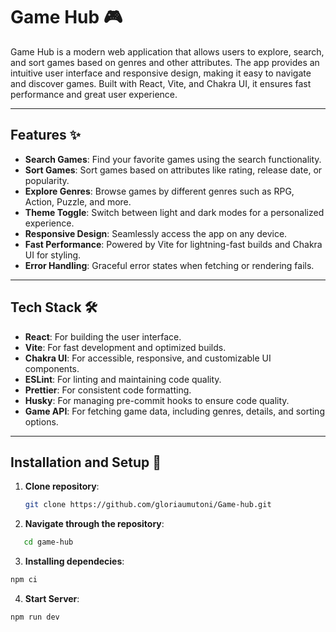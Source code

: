 # Game Hub 🎮

Game Hub is a modern web application that allows users to explore, search, and sort games based on genres and other attributes. The app provides an intuitive user interface and responsive design, making it easy to navigate and discover games. Built with React, Vite, and Chakra UI, it ensures fast performance and great user experience.

---

## Features ✨

- **Search Games**: Find your favorite games using the search functionality.
- **Sort Games**: Sort games based on attributes like rating, release date, or popularity.
- **Explore Genres**: Browse games by different genres such as RPG, Action, Puzzle, and more.
- **Theme Toggle**: Switch between light and dark modes for a personalized experience.
- **Responsive Design**: Seamlessly access the app on any device.
- **Fast Performance**: Powered by Vite for lightning-fast builds and Chakra UI for styling.
- **Error Handling**: Graceful error states when fetching or rendering fails.

---

## Tech Stack 🛠️

- **React**: For building the user interface.
- **Vite**: For fast development and optimized builds.
- **Chakra UI**: For accessible, responsive, and customizable UI components.
- **ESLint**: For linting and maintaining code quality.
- **Prettier**: For consistent code formatting.
- **Husky**: For managing pre-commit hooks to ensure code quality.
- **Game API**: For fetching game data, including genres, details, and sorting options.

---

## Installation and Setup 🚀

1. **Clone repository**:
   ```bash
   git clone https://github.com/gloriaumutoni/Game-hub.git
   ```
2. **Navigate through the repository**:

```bash
   cd game-hub
```

3. **Installing dependecies**:

```bash
npm ci
```

4. **Start Server**:

```bash
npm run dev
```
